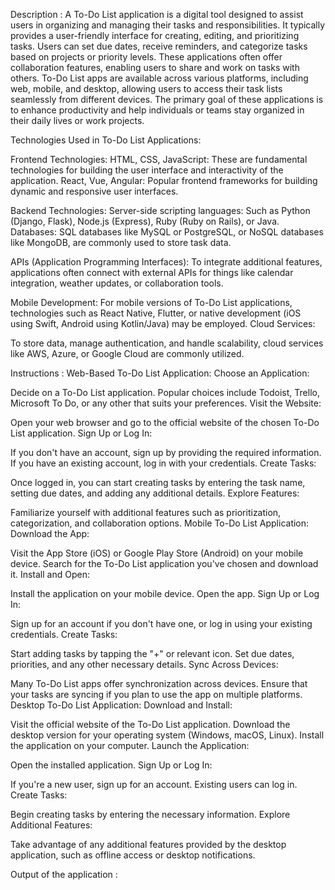 Description : A To-Do List application is a digital tool designed to assist users in organizing and managing their tasks and responsibilities. It typically provides a user-friendly interface for creating, editing, and prioritizing tasks. Users can set due dates, receive reminders, and categorize tasks based on projects or priority levels. These applications often offer collaboration features, enabling users to share and work on tasks with others. To-Do List apps are available across various platforms, including web, mobile, and desktop, allowing users to access their task lists seamlessly from different devices. The primary goal of these applications is to enhance productivity and help individuals or teams stay organized in their daily lives or work projects.

Technologies Used in To-Do List Applications:

Frontend Technologies: HTML, CSS, JavaScript: These are fundamental technologies for building the user interface and interactivity of the application. React, Vue, Angular: Popular frontend frameworks for building dynamic and responsive user interfaces.

Backend Technologies: Server-side scripting languages: Such as Python (Django, Flask), Node.js (Express), Ruby (Ruby on Rails), or Java. Databases: SQL databases like MySQL or PostgreSQL, or NoSQL databases like MongoDB, are commonly used to store task data.

APIs (Application Programming Interfaces): To integrate additional features, applications often connect with external APIs for things like calendar integration, weather updates, or collaboration tools.

Mobile Development: For mobile versions of To-Do List applications, technologies such as React Native, Flutter, or native development (iOS using Swift, Android using Kotlin/Java) may be employed. Cloud Services:

To store data, manage authentication, and handle scalability, cloud services like AWS, Azure, or Google Cloud are commonly utilized.

Instructions : Web-Based To-Do List Application: Choose an Application:

Decide on a To-Do List application. Popular choices include Todoist, Trello, Microsoft To Do, or any other that suits your preferences. Visit the Website:

Open your web browser and go to the official website of the chosen To-Do List application. Sign Up or Log In:

If you don't have an account, sign up by providing the required information. If you have an existing account, log in with your credentials. Create Tasks:

Once logged in, you can start creating tasks by entering the task name, setting due dates, and adding any additional details. Explore Features:

Familiarize yourself with additional features such as prioritization, categorization, and collaboration options. Mobile To-Do List Application: Download the App:

Visit the App Store (iOS) or Google Play Store (Android) on your mobile device. Search for the To-Do List application you've chosen and download it. Install and Open:

Install the application on your mobile device. Open the app. Sign Up or Log In:

Sign up for an account if you don't have one, or log in using your existing credentials. Create Tasks:

Start adding tasks by tapping the "+" or relevant icon. Set due dates, priorities, and any other necessary details. Sync Across Devices:

Many To-Do List apps offer synchronization across devices. Ensure that your tasks are syncing if you plan to use the app on multiple platforms. Desktop To-Do List Application: Download and Install:

Visit the official website of the To-Do List application. Download the desktop version for your operating system (Windows, macOS, Linux). Install the application on your computer. Launch the Application:

Open the installed application. Sign Up or Log In:

If you're a new user, sign up for an account. Existing users can log in. Create Tasks:

Begin creating tasks by entering the necessary information. Explore Additional Features:

Take advantage of any additional features provided by the desktop application, such as offline access or desktop notifications.

Output of the application :
